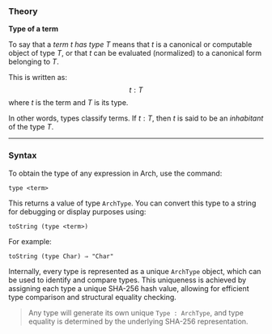 ### Theory

**Type of a term**

To say that a *term* $t$ *has type* $T$ means that $t$ is a canonical or computable object of type $T$, or that $t$ can be evaluated (normalized) to a canonical form belonging to $T$.

This is written as:
$$
t : T
$$
where $t$ is the term and $T$ is its type.

In other words, types classify terms. If $t : T$, then $t$ is said to be an *inhabitant* of the type $T$.

------

### Syntax

To obtain the type of any expression in Arch, use the command:

```
type <term>
```

This returns a value of type `ArchType`. You can convert this type to a string for debugging or display purposes using:

```
toString (type <term>)
```

For example:

```
toString (type Char) ⇒ "Char"
```

Internally, every type is represented as a unique `ArchType` object, which can be used to identify and compare types. This uniqueness is achieved by assigning each type a unique SHA-256 hash value, allowing for efficient type comparison and structural equality checking.

> Any type will generate its own unique `Type : ArchType`, and type equality is determined by the underlying SHA-256 representation.
